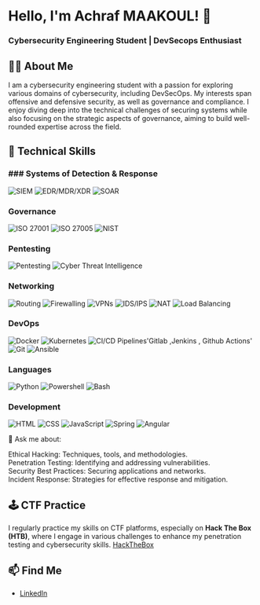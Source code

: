 # Hello, I'm Achraf MAAKOUL! 👋
### Cybersecurity Engineering Student | DevSecops Enthusiast

## 🧑‍💻 About Me
I am a cybersecurity engineering student with a passion for exploring various domains of cybersecurity, including DevSecOps. My interests span offensive and defensive security, as well as governance and compliance. I enjoy diving deep into the technical challenges of securing systems while also focusing on the strategic aspects of governance, aiming to build well-rounded expertise across the field.


## 🔧 Technical Skills
### ### Systems of Detection & Response

![SIEM](https://img.shields.io/badge/-SIEM-000000?style=flat-square&logo=logstash&logoColor=white) 
![EDR/MDR/XDR](https://img.shields.io/badge/-EDR/MDR/XDR-FF3D00?style=flat-square&logo=firefox&logoColor=white) 
![SOAR](https://img.shields.io/badge/-SOAR-005EB8?style=flat-square&logo=security&logoColor=white)

### Governance
![ISO 27001](https://img.shields.io/badge/-ISO%2027001-0072B5?style=flat-square&logo=iso&logoColor=white)
![ISO 27005](https://img.shields.io/badge/-ISO%2027005-4CAF50?style=flat-square&logo=iso&logoColor=white)
![NIST](https://img.shields.io/badge/-NIST-FF9800?style=flat-square&logo=iso&logoColor=white)



### Pentesting
![Pentesting](https://img.shields.io/badge/-Pentesting-FF0000?style=flat-square&logo=security&logoColor=white)
![Cyber Threat Intelligence](https://img.shields.io/badge/-Cyber%20Threat%20Intelligence-000000?style=flat-square&logo=security&logoColor=white)

### Networking
![Routing](https://img.shields.io/badge/-Routing-0072B5?style=flat-square&logo=networking&logoColor=white)
![Firewalling](https://img.shields.io/badge/-Firewalling-FF5722?style=flat-square&logo=security&logoColor=white)
![VPNs](https://img.shields.io/badge/-VPNs-00BFFF?style=flat-square&logo=openvpn&logoColor=white)
![IDS/IPS](https://img.shields.io/badge/-IDS/IPS-FF9800?style=flat-square&logo=security&logoColor=white)
![NAT](https://img.shields.io/badge/-NAT-4CAF50?style=flat-square&logo=networking&logoColor=white)
![Load Balancing](https://img.shields.io/badge/-Load%20Balancing-FF4081?style=flat-square&logo=networking&logoColor=white)

### DevOps
![Docker](https://img.shields.io/badge/-Docker-2496ED?style=flat-square&logo=docker&logoColor=white)
![Kubernetes](https://img.shields.io/badge/-Kubernetes-326CE5?style=flat-square&logo=kubernetes&logoColor=white)
![CI/CD Pipelines'Gitlab ,Jenkins , Github Actions'](https://img.shields.io/badge/-CI/CD%20Pipelines-326CE5?style=flat-square&logo=kubernetes&logoColor=white)
![Git](https://img.shields.io/badge/-Git-F05032?style=flat-square&logo=git&logoColor=white)
![Ansible](https://img.shields.io/badge/-Ansible-0033CC?style=flat-square&logo=ansible&logoColor=white)

### Languages
![Python](https://img.shields.io/badge/-Python-3776AB?style=flat-square&logo=python&logoColor=white) 
![Powershell](https://img.shields.io/badge/-Powershell-F7DF1E?style=flat-square&logo=javascript&logoColor=black) 
![Bash](https://img.shields.io/badge/-Bash-4EAA25?style=flat-square&logo=gnu-bash&logoColor=white)

### Development
![HTML](https://img.shields.io/badge/-HTML-E34F26?style=flat-square&logo=html5&logoColor=white)
![CSS](https://img.shields.io/badge/-CSS-1572B6?style=flat-square&logo=css3&logoColor=white)
![JavaScript](https://img.shields.io/badge/-JavaScript-F7DF1E?style=flat-square&logo=javascript&logoColor=black) 
![Spring](https://img.shields.io/badge/-Spring-6DB33F?style=flat-square&logo=spring&logoColor=white)
![Angular](https://img.shields.io/badge/-Angular-DD0031?style=flat-square&logo=angular&logoColor=white)  



💬 Ask me about:  

Ethical Hacking: Techniques, tools, and methodologies.  
Penetration Testing: Identifying and addressing vulnerabilities.  
Security Best Practices: Securing applications and networks.  
Incident Response: Strategies for effective response and mitigation.  

## 🕹️ CTF Practice
I regularly practice my skills on CTF platforms, especially on **Hack The Box (HTB)**, where I engage in various challenges to enhance my penetration testing and cybersecurity skills.
[HackTheBox](https://app.hackthebox.com/profile/1771617)

## 📫 Find Me
- [LinkedIn](https://www.linkedin.com/in/achraf-maakoul-912824253/)


